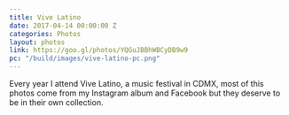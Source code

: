 ```yaml
---
title: Vive Latino
date: 2017-04-14 00:00:00 Z
categories: Photos
layout: photos
link: https://goo.gl/photos/YQGuJBBhWBCyDB9w9
pc: "/build/images/vive-latino-pc.png"
---
```


Every year I attend Vive Latino, a music festival in CDMX, most of this photos come from my Instagram album and Facebook but they deserve to be in their own collection.
